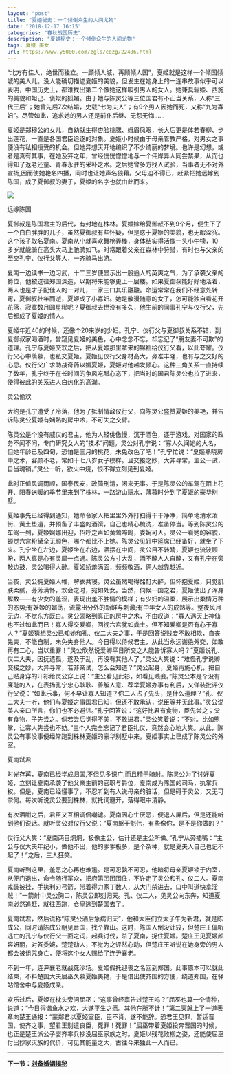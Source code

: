 ```yaml
---
layout: "post"
title: "夏姬秘史：一个倾倒众生的人间尤物"
date: "2018-12-17 16:15"
categories: "春秋战国历史"
description: "夏姬秘史：一个倾倒众生的人间尤物"
tags: 夏姬 美女
url: https://www.y5000.com/zgls/cqzg/22406.html
---
```






“北方有佳人，绝世而独立。一顾倾人城，再顾倾人国”，夏姬就是这样一个倾国倾城的美人儿。没人能确切描述夏姬的美貌，但发生在她身上的一连串故事似乎可以表明，中国历史上，都难找出第二个像她这样吸引男人的女人。她兼具骊姬、西施的美貌和妲己、褒姒的狐媚。由于她与陈灵公等三位国君有不正当关系，人称“三代王后”；她曾先后7次结婚，史载“七为夫人”；有9个男人因她而死，又称“九为寡妇”。尽管如此，追求她的男人还是前仆后继、无怨无悔……

夏姬是郑穆公的女儿，自幼就生得杏脸桃腮、蛾眉凤眼，长大后更是体若春柳、步出莲花，一直是各国君臣追逐的对象。夏姬小时候由于母亲管教严格，对男女之事便没有私相授受的机会。但她异想天开地编织了不少绮丽的梦境。也许是幻想，或者是真有其事，在她及笄之年，曾经恍恍惚惚地与一个伟岸异人同尝禁果，从而也得知了返老还童、青春永驻的采补之术。之后她曾多方找人试验，当事者无不对外宣扬,因而使她艳名四播，同时也让她声名狼藉。父母迫不得已，赶紧把她远嫁到陈国，成了夏御叔的妻子，夏姬的名字也就由此而来。

![](https://img.y5000.com/uploads/allimg/170606/11-1F6061631162V.jpg)

远嫁陈国

夏御叔是陈国君主的后代，有封地在株林。夏姬嫁给夏御叔不到9个月，便生下了一个白白胖胖的儿子，虽然夏御叔有些怀疑，但是惑于夏姬的美貌，也无暇深究。这个孩子取名夏南。夏南从小就喜欢舞枪弄棒，身体结实得活像一头小牛犊，10多岁就能骑在高头大马上驰骋如飞，时常跟着父亲在森林中狩猎，有时也与父亲的至交孔宁、仪行父等人，一齐骑马出游。

夏南一边读书一边习武，十二三岁便显示出一股逼人的英爽之气，为了承袭父亲的爵位，他被送往郑国深造，以期将来能够更上一层楼。如果夏御叔能好好地活着，两人也是才子配佳人的一对儿，一家三口其乐融融。命运常常在我们不经意处转弯，夏御叔壮年而逝，夏姬成了小寡妇。她是散漫随意的女子，怎可能独自看花开花落，寂寞数月圆星稀呢？夏御叔去世没有多久，他生前的同事孔宁与仪行父，先后都成了夏姬的情人。

夏姬年近40的时候，还像个20来岁的少妇。孔宁、仪行父与夏御叔关系不错，到夏御叔家喝酒时，曾窥见夏姬的美色，心中念念不忘，却忘记了“朋友妻不可欺”的道理。孔宁与夏姬交欢之后，把从夏姬那里拿来的锦裆给仪行父看，以此夸耀。仪行父心中羡慕，也私交夏姬。夏姬见仪行父身材髙大，鼻准丰隆，也有与之交好的心思。仪行父广求助战奇药以媚夏姬，夏姬对他越发倾心。这种三角关系一直持续了数年，孔宁终于在长时间的争风吃醋心态下，把当时的国君陈灵公也拉了进来，使得彼此的关系进人白热化的高潮。

灵公偷欢

大约是孔宁遭受了冷落，他为了抵制情敌仪行父，向陈灵公盛赞夏姬的美艳，并告诉陈灵公夏姬有娴熟的房中术，不可失之交臂。

陈灵公是个没有威仪的君主，他为人轻佻傲慢，沉于酒色，逐于游戏，对国家的政务不闻不问，专门研究女人的“技术”问题。灵公对孔宁说：“寡人久闻她的大名，但她年龄已及四旬，恐怕是三月的桃花，未免改色了吧！”孔宁忙说：“夏姬熟晓房中之术，容颜不老，常如十七八岁女子模样。且交接之妙，大非寻常，主公一试，自当魂销。”灵公一听，欲火中烧，恨不得立刻见到夏姬。

此时正值风调雨顺，国泰民安，政简刑清，闲来无事。于是陈灵公的车驾在陌上花开、阳春送暖的季节里来到了株林，一路游山玩水，薄暮时分到了夏姬的豪华别墅。

夏姬事先已经得到通知，她命令家人把里里外外打扫得干干净净，简单地清水泼街、黄土垫道，并预备了丰盛的酒馔，自己也精心梳洗，准备停当。等到陈灵公的车驾一到，夏姬婀娜出迎，招呼之声如黄莺啼鸣，委婉可人。灵公一看她的容貌，顿觉六宫粉黛全无颜色，哪个都比不上她。陈灵公见轩中筵席已经备好，就坐了下来。孔宁坐在左边，夏姬坐在右边，酒摆在中间，灵公目不转睛，夏姬也流波顾盼，两人真是心有灵犀一点通。陈灵公方寸大乱，酒不醉人人自醉，又有孔宁在旁敲边鼓，灵公喝得大醉。夏姬娇羞满面，频频敬酒，俩人越靠越近。

当夜，灵公拥夏姬人帷，解衣共寝。灵公虽然喝得酩酊大醉，但怀抱夏姬，只觉肌肤柔腻，芬芳满怀，欢会之时，宛如处女。当然，伺候一国之君，夏姬使出了浑身解数——有少女的羞涩，表现出羞不胜情的模样；有少妇的温柔，展示出柔情万种的态势;有妖姬的媚荡，流露出分外的新鲜与刺激;有中年女人的成熟等。整夜风月无边，不觉东方既白。灵公领略到真正的房中之术，不由叹道：“寡人遇天上神仙也不过如此而已！寡人得交爱卿，回视六宫犹如粪土。但不知爱卿是否有心于寡人？”夏姬猜想灵公已知她和孔、仪二大夫之事，于是回答说贱妾不敢相欺，自丧先夫，不能自制，未免失身他人。今日得以侍候君主，从此当永远谢绝外交，如敢再有二心，当以重罪！”灵公欣然说爱卿平日所交之人能告诉寡人吗？”夏姬说孔、仪二大夫，因抚遗孤，遂及于乱，再没有其他人了。”灵公大笑说：“难怪孔宁说卿交接之妙，大异寻常，若非亲试，怎么会知道？”灵公起身，夏姬再施心机，把自己贴身穿的汗衫给灵公穿上说：“主公看见此衫，如看见贱妾。”陈灵公本是个没有廉耻的人，在表扬孔宁忠心耿耿、善解人意、荐举夏姬办事有利后，又佯装批评仪行父说：“如此乐事，何不早让寡人知道？你二人占了先头，是什么道理？”孔、仪二大夫一听，他们与夏姬之事国君已知，但还不敢承认，说臣等并无此事。”灵公说美人亲口所言，你们也不必避讳。”孔宁回答说：“这好比君有食物，臣先尝之；父有食物，子先尝之。倘若尝后觉得不美，不敢进君。”灵公笑着说：“不对。比如熊掌，让寡人先尝也不妨。”三个人完全忘记了君臣礼仪，竟然会心地大笑。从此，陈灵公有事没事便经常跑到株林夏姬的豪华别墅中来，夏姬事实上已成了陈灵公的外室。

夏南弑君

时光存苒，夏南已经学成归国,不但见多识广,而且精于骑射。陈灵公为了讨好夏姬，立刻让夏南承袭了他父亲生前的官职与爵位，夏南成为陈国的司马，执掌兵权。但是，夏南已经懂事了，不忍听到有人说母亲的脏话，但是碍于灵公，又无可奈何。每次听说灵公要到株林，就托词避开，落得眼中清静。

有次酒酣之后，君臣又互相调侃嘲谑。夏南因心生厌恶，便退人屏后，但是还能听到他们说话。就听灵公对仪行父说：“夏南躯干魁伟，有些像你，是不是你做的？”

仪行父大笑：“夏南两目炯炯，极像主公，估计还是主公所做。”孔宁从旁插嘴：“主公与仪大夫年纪小，做他不出，他的爹爹极多，是个杂种，就是夏夫人自己也记不起了！”之后，三人狂笑。

夏南听到这里，羞恶之心再也难遏。是可忍孰不可忍，他暗将母亲夏姬锁于内室，从便门退出，命令随行军众，把府第团团围住，不许走了灵公和孔、仪二人。夏南戎装披挂，手执利刃弓箭，带着得力家丁数人，从大门杀进去，口中叫道快拿淫贼！”一箭射中灵公胸口，陈灵公即刻归天。孔、仪二人，见灵公向东奔，知道夏南必然追赶，就往西跑，仓皇逃到楚国去了。

夏南弑君，然后谎称“陈灵公酒后急病归天”，他和大臣们立太子午为新君，就是陈成公，同时请陈成公朝见晋国，找个靠山。这时，陈国人倒没计较，但楚庄王偏听逃亡的孔宁与仪行父一面之词，起兵讨伐，杀了夏南，捉住夏姬。楚庄王见夏姬颜容妍丽，对答委婉，楚楚动人，不觉为之评然心动，但楚庄王听说在她身旁的男人都会被诅咒身亡，便将这个女人赐给了连尹襄老。

不到一年，连尹襄老就战死沙场。夏姬假托迎丧之名回到郑国。此事原本可以就此结束，不料楚国大夫屈巫久慕夏姬美艳，于是借出使齐国的方便，绕道郑国，在驿站馆舍中与夏姬成亲。

欢乐过后，夏姬在枕头旁问屈巫：“这事曾经禀告过楚王吗？”屈巫也算一个情种，说道：“今日得谐鱼水之欢，大遂平生之愿。其他在所不计！”第二天就上了一道表章向楚王通报：“蒙郑君以夏姬室臣，臣不肖，遂不能辞。恐君王见罪，暂适晋国，使齐之事，望君王别遣良臣，死罪！死罪！”屈巫带着夏姬投奔晋国的时候，也正是楚王派公子婴齐率兵抄没屈巫家族之时。夏姬以残花败柳之姿，还能使屈巫付出抄家灭族的代价，可见其能量之大，古往今来独此一人而已。

* * *

**下一节：[刘备婚姻揭秘](https://www.y5000.com/zgls/sglj/22409.html)**
